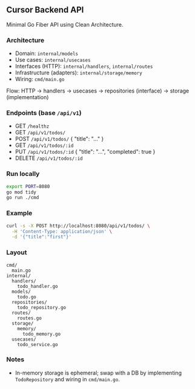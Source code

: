 ## Cursor Backend API

Minimal Go Fiber API using Clean Architecture.

### Architecture
- Domain: `internal/models`
- Use cases: `internal/usecases`
- Interfaces (HTTP): `internal/handlers`, `internal/routes`
- Infrastructure (adapters): `internal/storage/memory`
- Wiring: `cmd/main.go`

Flow: HTTP -> handlers -> usecases -> repositories (interface) -> storage (implementation)

### Endpoints (base `/api/v1`)
- GET `/healthz`
- GET `/api/v1/todos/`
- POST `/api/v1/todos/` { "title": "..." }
- GET `/api/v1/todos/:id`
- PUT `/api/v1/todos/:id` { "title": "...", "completed": true }
- DELETE `/api/v1/todos/:id`

### Run locally
```bash
export PORT=8080
go mod tidy
go run ./cmd
```

### Example
```bash
curl -s -X POST http://localhost:8080/api/v1/todos/ \
  -H 'Content-Type: application/json' \
  -d '{"title":"first"}'
```

### Layout
```
cmd/
  main.go
internal/
  handlers/
    todo_handler.go
  models/
    todo.go
  repositories/
    todo_repository.go
  routes/
    routes.go
  storage/
    memory/
      todo_memory.go
  usecases/
    todo_service.go
```

### Notes
- In-memory storage is ephemeral; swap with a DB by implementing `TodoRepository` and wiring in `cmd/main.go`.

